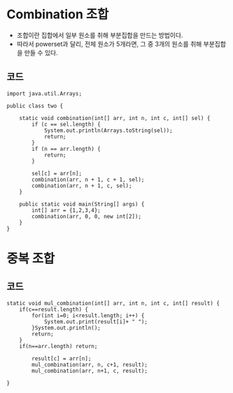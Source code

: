 # Combination 조합
* 조합이란 집합에서 일부 원소를 취해 부분집합을 만드는 방법이다.
* 따라서 powerset과 달리, 전체 원소가 5개라면, 그 중 3개의 원소를 취해 부분집합을 만들 수 있다.

## 코드 
    import java.util.Arrays;

    public class two {
	
	    static void combination(int[] arr, int n, int c, int[] sel) {
	    	if (c == sel.length) {
		    	System.out.println(Arrays.toString(sel));
		    	return;
		    }
		    if (n == arr.length) {
		    	return;
		    }

		    sel[c] = arr[n];
		    combination(arr, n + 1, c + 1, sel);
		    combination(arr, n + 1, c, sel);
	    }
	
	    public static void main(String[] args) {
		    int[] arr = {1,2,3,4};
		    combination(arr, 0, 0, new int[2]);
	    }
    }

# 중복 조합
## 코드
	static void mul_combination(int[] arr, int n, int c, int[] result) {
		if(c==result.length) {
			for(int i=0; i<result.length; i++) {
				System.out.print(result[i]+ " ");
			}System.out.println();
			return;
		}
		if(n==arr.length) return;
		
			result[c] = arr[n];
			mul_combination(arr, n, c+1, result);
			mul_combination(arr, n+1, c, result);

	}
